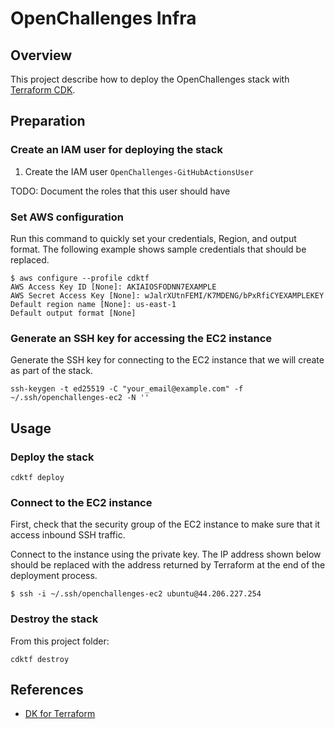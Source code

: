 # OpenChallenges Infra

## Overview

This project describe how to deploy the OpenChallenges stack with [Terraform CDK].

## Preparation

### Create an IAM user for deploying the stack

1. Create the IAM user `OpenChallenges-GitHubActionsUser`

TODO: Document the roles that this user should have

### Set AWS configuration

Run this command to quickly set your credentials, Region, and output format. The following example
shows sample credentials that should be replaced.

```console
$ aws configure --profile cdktf
AWS Access Key ID [None]: AKIAIOSFODNN7EXAMPLE
AWS Secret Access Key [None]: wJalrXUtnFEMI/K7MDENG/bPxRfiCYEXAMPLEKEY
Default region name [None]: us-east-1
Default output format [None]
```

### Generate an SSH key for accessing the EC2 instance

Generate the SSH key for connecting to the EC2 instance that we will create as part of the stack.

```console
ssh-keygen -t ed25519 -C "your_email@example.com" -f ~/.ssh/openchallenges-ec2 -N ''
```

## Usage

### Deploy the stack

```console
cdktf deploy
```

### Connect to the EC2 instance

First, check that the security group of the EC2 instance to make sure that it access inbound SSH
traffic.

Connect to the instance using the private key. The IP address shown below should be replaced with
the address returned by Terraform at the end of the deployment process.

```console
$ ssh -i ~/.ssh/openchallenges-ec2 ubuntu@44.206.227.254
```

### Destroy the stack

From this project folder:

```console
cdktf destroy
```

## References

- [DK for Terraform]

<!-- Links -->

[Terraform CDK]: https://developer.hashicorp.com/terraform/cdktf

[DK for Terraform]: https://developer.hashicorp.com/terraform/cdktf